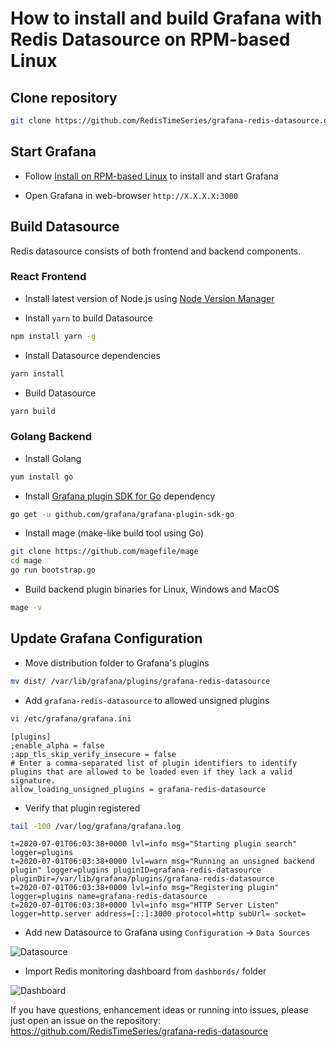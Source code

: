 # How to install and build Grafana with Redis Datasource on RPM-based Linux

## Clone repository

```bash
git clone https://github.com/RedisTimeSeries/grafana-redis-datasource.git
```

## Start Grafana

- Follow [Install on RPM-based Linux](https://grafana.com/docs/grafana/latest/installation/rpm/) to install and start Grafana

- Open Grafana in web-browser `http://X.X.X.X:3000`

## Build Datasource

Redis datasource consists of both frontend and backend components.

### React Frontend

- Install latest version of Node.js using [Node Version Manager](https://github.com/nvm-sh/nvm)

- Install `yarn` to build Datasource

```bash
npm install yarn -g
```

- Install Datasource dependencies

```bash
yarn install
```

- Build Datasource

```bash
yarn build
```

### Golang Backend

- Install Golang

```bash
yum install go
```

- Install [Grafana plugin SDK for Go](https://grafana.com/docs/grafana/latest/developers/plugins/backend/grafana-plugin-sdk-for-go/) dependency

```bash
go get -u github.com/grafana/grafana-plugin-sdk-go
```

- Install mage (make-like build tool using Go)

```bash
git clone https://github.com/magefile/mage
cd mage
go run bootstrap.go
```

- Build backend plugin binaries for Linux, Windows and MacOS

```bash
mage -v
```

## Update Grafana Configuration

- Move distribution folder to Grafana's plugins

```bash
mv dist/ /var/lib/grafana/plugins/grafana-redis-datasource
```

- Add `grafana-redis-datasource` to allowed unsigned plugins

```bash
vi /etc/grafana/grafana.ini
```

```
[plugins]
;enable_alpha = false
;app_tls_skip_verify_insecure = false
# Enter a comma-separated list of plugin identifiers to identify plugins that are allowed to be loaded even if they lack a valid signature.
allow_loading_unsigned_plugins = grafana-redis-datasource
```

- Verify that plugin registered

```bash
tail -100 /var/log/grafana/grafana.log
```

```
t=2020-07-01T06:03:38+0000 lvl=info msg="Starting plugin search" logger=plugins
t=2020-07-01T06:03:38+0000 lvl=warn msg="Running an unsigned backend plugin" logger=plugins pluginID=grafana-redis-datasource pluginDir=/var/lib/grafana/plugins/grafana-redis-datasource
t=2020-07-01T06:03:38+0000 lvl=info msg="Registering plugin" logger=plugins name=grafana-redis-datasource
t=2020-07-01T06:03:38+0000 lvl=info msg="HTTP Server Listen" logger=http.server address=[::]:3000 protocol=http subUrl= socket=
```

- Add new Datasource to Grafana using `Configuration` -> `Data Sources`

![Datasource](https://github.com/RedisTimeSeries/grafana-redis-datasource/blob/master/images/datasource.png)

- Import Redis monitoring dashboard from `dashbords/` folder

![Dashboard](https://github.com/RedisTimeSeries/grafana-redis-datasource/blob/master/images/redis-dashboard.png)

If you have questions, enhancement ideas or running into issues, please just open an issue on the repository: https://github.com/RedisTimeSeries/grafana-redis-datasource
